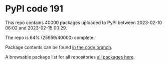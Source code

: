 # PyPI code 191

This repo contains 40000 packages uploaded to PyPI between 
2023-02-10 06:02 and 2023-02-15 00:29.

The repo is 64% (25959/40000) complete.

Package contents can be found [in the code branch](https://github.com/pypi-data/pypi-mirror-191/tree/code/packages).

A browsable package list for all repositories [all packages here](https://pypi-data.github.io/website/repositories/pypi-mirror-191).


